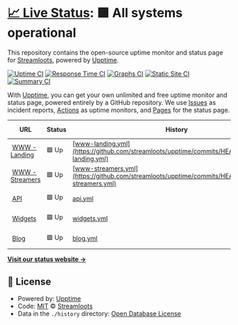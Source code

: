 # [📈 Live Status](https://streamloots.github.io/upptime): <!--live status--> **🟩 All systems operational**

This repository contains the open-source uptime monitor and status page for [Streamloots](https://www.streamloots.com), powered by [Upptime](https://github.com/upptime/upptime).

[![Uptime CI](https://github.com/streamloots/upptime/workflows/Uptime%20CI/badge.svg)](https://github.com/streamloots/upptime/actions?query=workflow%3A%22Uptime+CI%22)
[![Response Time CI](https://github.com/streamloots/upptime/workflows/Response%20Time%20CI/badge.svg)](https://github.com/streamloots/upptime/actions?query=workflow%3A%22Response+Time+CI%22)
[![Graphs CI](https://github.com/streamloots/upptime/workflows/Graphs%20CI/badge.svg)](https://github.com/streamloots/upptime/actions?query=workflow%3A%22Graphs+CI%22)
[![Static Site CI](https://github.com/streamloots/upptime/workflows/Static%20Site%20CI/badge.svg)](https://github.com/streamloots/upptime/actions?query=workflow%3A%22Static+Site+CI%22)
[![Summary CI](https://github.com/streamloots/upptime/workflows/Summary%20CI/badge.svg)](https://github.com/streamloots/upptime/actions?query=workflow%3A%22Summary+CI%22)

With [Upptime](https://upptime.js.org), you can get your own unlimited and free uptime monitor and status page, powered entirely by a GitHub repository. We use [Issues](https://github.com/streamloots/upptime/issues) as incident reports, [Actions](https://github.com/streamloots/upptime/actions) as uptime monitors, and [Pages](https://streamloots.github.io/upptime) for the status page.

<!--start: status pages-->
<!-- This summary is generated by Upptime (https://github.com/upptime/upptime) -->
<!-- Do not edit this manually, your changes will be overwritten -->
<!-- prettier-ignore -->
| URL | Status | History | Response Time | Uptime |
| --- | ------ | ------- | ------------- | ------ |
| <img alt="" src="https://icons.duckduckgo.com/ip3/www.streamloots.com.ico" height="13"> [WWW - Landing](https://www.streamloots.com) | 🟩 Up | [www-landing.yml](https://github.com/streamloots/upptime/commits/HEAD/history/www-landing.yml) | <details><summary><img alt="Response time graph" src="./graphs/www-landing/response-time-week.png" height="20"> 2176ms</summary><br><a href="https://streamloots.github.io/upptime/history/www-landing"><img alt="Response time 2117" src="https://img.shields.io/endpoint?url=https%3A%2F%2Fraw.githubusercontent.com%2Fstreamloots%2Fupptime%2FHEAD%2Fapi%2Fwww-landing%2Fresponse-time.json"></a><br><a href="https://streamloots.github.io/upptime/history/www-landing"><img alt="24-hour response time 2275" src="https://img.shields.io/endpoint?url=https%3A%2F%2Fraw.githubusercontent.com%2Fstreamloots%2Fupptime%2FHEAD%2Fapi%2Fwww-landing%2Fresponse-time-day.json"></a><br><a href="https://streamloots.github.io/upptime/history/www-landing"><img alt="7-day response time 2176" src="https://img.shields.io/endpoint?url=https%3A%2F%2Fraw.githubusercontent.com%2Fstreamloots%2Fupptime%2FHEAD%2Fapi%2Fwww-landing%2Fresponse-time-week.json"></a><br><a href="https://streamloots.github.io/upptime/history/www-landing"><img alt="30-day response time 2079" src="https://img.shields.io/endpoint?url=https%3A%2F%2Fraw.githubusercontent.com%2Fstreamloots%2Fupptime%2FHEAD%2Fapi%2Fwww-landing%2Fresponse-time-month.json"></a><br><a href="https://streamloots.github.io/upptime/history/www-landing"><img alt="1-year response time 2117" src="https://img.shields.io/endpoint?url=https%3A%2F%2Fraw.githubusercontent.com%2Fstreamloots%2Fupptime%2FHEAD%2Fapi%2Fwww-landing%2Fresponse-time-year.json"></a></details> | <details><summary><a href="https://streamloots.github.io/upptime/history/www-landing">100.00%</a></summary><a href="https://streamloots.github.io/upptime/history/www-landing"><img alt="All-time uptime 100.00%" src="https://img.shields.io/endpoint?url=https%3A%2F%2Fraw.githubusercontent.com%2Fstreamloots%2Fupptime%2FHEAD%2Fapi%2Fwww-landing%2Fuptime.json"></a><br><a href="https://streamloots.github.io/upptime/history/www-landing"><img alt="24-hour uptime 100.00%" src="https://img.shields.io/endpoint?url=https%3A%2F%2Fraw.githubusercontent.com%2Fstreamloots%2Fupptime%2FHEAD%2Fapi%2Fwww-landing%2Fuptime-day.json"></a><br><a href="https://streamloots.github.io/upptime/history/www-landing"><img alt="7-day uptime 100.00%" src="https://img.shields.io/endpoint?url=https%3A%2F%2Fraw.githubusercontent.com%2Fstreamloots%2Fupptime%2FHEAD%2Fapi%2Fwww-landing%2Fuptime-week.json"></a><br><a href="https://streamloots.github.io/upptime/history/www-landing"><img alt="30-day uptime 100.00%" src="https://img.shields.io/endpoint?url=https%3A%2F%2Fraw.githubusercontent.com%2Fstreamloots%2Fupptime%2FHEAD%2Fapi%2Fwww-landing%2Fuptime-month.json"></a><br><a href="https://streamloots.github.io/upptime/history/www-landing"><img alt="1-year uptime 100.00%" src="https://img.shields.io/endpoint?url=https%3A%2F%2Fraw.githubusercontent.com%2Fstreamloots%2Fupptime%2FHEAD%2Fapi%2Fwww-landing%2Fuptime-year.json"></a></details>
| <img alt="" src="https://icons.duckduckgo.com/ip3/www.streamloots.com.ico" height="13"> [WWW - Streamers](https://www.streamloots.com/streamers) | 🟩 Up | [www-streamers.yml](https://github.com/streamloots/upptime/commits/HEAD/history/www-streamers.yml) | <details><summary><img alt="Response time graph" src="./graphs/www-streamers/response-time-week.png" height="20"> 443ms</summary><br><a href="https://streamloots.github.io/upptime/history/www-streamers"><img alt="Response time 465" src="https://img.shields.io/endpoint?url=https%3A%2F%2Fraw.githubusercontent.com%2Fstreamloots%2Fupptime%2FHEAD%2Fapi%2Fwww-streamers%2Fresponse-time.json"></a><br><a href="https://streamloots.github.io/upptime/history/www-streamers"><img alt="24-hour response time 553" src="https://img.shields.io/endpoint?url=https%3A%2F%2Fraw.githubusercontent.com%2Fstreamloots%2Fupptime%2FHEAD%2Fapi%2Fwww-streamers%2Fresponse-time-day.json"></a><br><a href="https://streamloots.github.io/upptime/history/www-streamers"><img alt="7-day response time 443" src="https://img.shields.io/endpoint?url=https%3A%2F%2Fraw.githubusercontent.com%2Fstreamloots%2Fupptime%2FHEAD%2Fapi%2Fwww-streamers%2Fresponse-time-week.json"></a><br><a href="https://streamloots.github.io/upptime/history/www-streamers"><img alt="30-day response time 382" src="https://img.shields.io/endpoint?url=https%3A%2F%2Fraw.githubusercontent.com%2Fstreamloots%2Fupptime%2FHEAD%2Fapi%2Fwww-streamers%2Fresponse-time-month.json"></a><br><a href="https://streamloots.github.io/upptime/history/www-streamers"><img alt="1-year response time 465" src="https://img.shields.io/endpoint?url=https%3A%2F%2Fraw.githubusercontent.com%2Fstreamloots%2Fupptime%2FHEAD%2Fapi%2Fwww-streamers%2Fresponse-time-year.json"></a></details> | <details><summary><a href="https://streamloots.github.io/upptime/history/www-streamers">100.00%</a></summary><a href="https://streamloots.github.io/upptime/history/www-streamers"><img alt="All-time uptime 99.99%" src="https://img.shields.io/endpoint?url=https%3A%2F%2Fraw.githubusercontent.com%2Fstreamloots%2Fupptime%2FHEAD%2Fapi%2Fwww-streamers%2Fuptime.json"></a><br><a href="https://streamloots.github.io/upptime/history/www-streamers"><img alt="24-hour uptime 100.00%" src="https://img.shields.io/endpoint?url=https%3A%2F%2Fraw.githubusercontent.com%2Fstreamloots%2Fupptime%2FHEAD%2Fapi%2Fwww-streamers%2Fuptime-day.json"></a><br><a href="https://streamloots.github.io/upptime/history/www-streamers"><img alt="7-day uptime 100.00%" src="https://img.shields.io/endpoint?url=https%3A%2F%2Fraw.githubusercontent.com%2Fstreamloots%2Fupptime%2FHEAD%2Fapi%2Fwww-streamers%2Fuptime-week.json"></a><br><a href="https://streamloots.github.io/upptime/history/www-streamers"><img alt="30-day uptime 100.00%" src="https://img.shields.io/endpoint?url=https%3A%2F%2Fraw.githubusercontent.com%2Fstreamloots%2Fupptime%2FHEAD%2Fapi%2Fwww-streamers%2Fuptime-month.json"></a><br><a href="https://streamloots.github.io/upptime/history/www-streamers"><img alt="1-year uptime 99.99%" src="https://img.shields.io/endpoint?url=https%3A%2F%2Fraw.githubusercontent.com%2Fstreamloots%2Fupptime%2FHEAD%2Fapi%2Fwww-streamers%2Fuptime-year.json"></a></details>
| <img alt="" src="https://icons.duckduckgo.com/ip3/api.streamloots.com.ico" height="13"> [API](https://api.streamloots.com/heartbeat) | 🟩 Up | [api.yml](https://github.com/streamloots/upptime/commits/HEAD/history/api.yml) | <details><summary><img alt="Response time graph" src="./graphs/api/response-time-week.png" height="20"> 463ms</summary><br><a href="https://streamloots.github.io/upptime/history/api"><img alt="Response time 290" src="https://img.shields.io/endpoint?url=https%3A%2F%2Fraw.githubusercontent.com%2Fstreamloots%2Fupptime%2FHEAD%2Fapi%2Fapi%2Fresponse-time.json"></a><br><a href="https://streamloots.github.io/upptime/history/api"><img alt="24-hour response time 278" src="https://img.shields.io/endpoint?url=https%3A%2F%2Fraw.githubusercontent.com%2Fstreamloots%2Fupptime%2FHEAD%2Fapi%2Fapi%2Fresponse-time-day.json"></a><br><a href="https://streamloots.github.io/upptime/history/api"><img alt="7-day response time 463" src="https://img.shields.io/endpoint?url=https%3A%2F%2Fraw.githubusercontent.com%2Fstreamloots%2Fupptime%2FHEAD%2Fapi%2Fapi%2Fresponse-time-week.json"></a><br><a href="https://streamloots.github.io/upptime/history/api"><img alt="30-day response time 369" src="https://img.shields.io/endpoint?url=https%3A%2F%2Fraw.githubusercontent.com%2Fstreamloots%2Fupptime%2FHEAD%2Fapi%2Fapi%2Fresponse-time-month.json"></a><br><a href="https://streamloots.github.io/upptime/history/api"><img alt="1-year response time 290" src="https://img.shields.io/endpoint?url=https%3A%2F%2Fraw.githubusercontent.com%2Fstreamloots%2Fupptime%2FHEAD%2Fapi%2Fapi%2Fresponse-time-year.json"></a></details> | <details><summary><a href="https://streamloots.github.io/upptime/history/api">100.00%</a></summary><a href="https://streamloots.github.io/upptime/history/api"><img alt="All-time uptime 99.98%" src="https://img.shields.io/endpoint?url=https%3A%2F%2Fraw.githubusercontent.com%2Fstreamloots%2Fupptime%2FHEAD%2Fapi%2Fapi%2Fuptime.json"></a><br><a href="https://streamloots.github.io/upptime/history/api"><img alt="24-hour uptime 100.00%" src="https://img.shields.io/endpoint?url=https%3A%2F%2Fraw.githubusercontent.com%2Fstreamloots%2Fupptime%2FHEAD%2Fapi%2Fapi%2Fuptime-day.json"></a><br><a href="https://streamloots.github.io/upptime/history/api"><img alt="7-day uptime 100.00%" src="https://img.shields.io/endpoint?url=https%3A%2F%2Fraw.githubusercontent.com%2Fstreamloots%2Fupptime%2FHEAD%2Fapi%2Fapi%2Fuptime-week.json"></a><br><a href="https://streamloots.github.io/upptime/history/api"><img alt="30-day uptime 100.00%" src="https://img.shields.io/endpoint?url=https%3A%2F%2Fraw.githubusercontent.com%2Fstreamloots%2Fupptime%2FHEAD%2Fapi%2Fapi%2Fuptime-month.json"></a><br><a href="https://streamloots.github.io/upptime/history/api"><img alt="1-year uptime 99.98%" src="https://img.shields.io/endpoint?url=https%3A%2F%2Fraw.githubusercontent.com%2Fstreamloots%2Fupptime%2FHEAD%2Fapi%2Fapi%2Fuptime-year.json"></a></details>
| <img alt="" src="https://icons.duckduckgo.com/ip3/widgets.streamloots.com.ico" height="13"> [Widgets](https://widgets.streamloots.com/heartbeat) | 🟩 Up | [widgets.yml](https://github.com/streamloots/upptime/commits/HEAD/history/widgets.yml) | <details><summary><img alt="Response time graph" src="./graphs/widgets/response-time-week.png" height="20"> 230ms</summary><br><a href="https://streamloots.github.io/upptime/history/widgets"><img alt="Response time 216" src="https://img.shields.io/endpoint?url=https%3A%2F%2Fraw.githubusercontent.com%2Fstreamloots%2Fupptime%2FHEAD%2Fapi%2Fwidgets%2Fresponse-time.json"></a><br><a href="https://streamloots.github.io/upptime/history/widgets"><img alt="24-hour response time 278" src="https://img.shields.io/endpoint?url=https%3A%2F%2Fraw.githubusercontent.com%2Fstreamloots%2Fupptime%2FHEAD%2Fapi%2Fwidgets%2Fresponse-time-day.json"></a><br><a href="https://streamloots.github.io/upptime/history/widgets"><img alt="7-day response time 230" src="https://img.shields.io/endpoint?url=https%3A%2F%2Fraw.githubusercontent.com%2Fstreamloots%2Fupptime%2FHEAD%2Fapi%2Fwidgets%2Fresponse-time-week.json"></a><br><a href="https://streamloots.github.io/upptime/history/widgets"><img alt="30-day response time 186" src="https://img.shields.io/endpoint?url=https%3A%2F%2Fraw.githubusercontent.com%2Fstreamloots%2Fupptime%2FHEAD%2Fapi%2Fwidgets%2Fresponse-time-month.json"></a><br><a href="https://streamloots.github.io/upptime/history/widgets"><img alt="1-year response time 216" src="https://img.shields.io/endpoint?url=https%3A%2F%2Fraw.githubusercontent.com%2Fstreamloots%2Fupptime%2FHEAD%2Fapi%2Fwidgets%2Fresponse-time-year.json"></a></details> | <details><summary><a href="https://streamloots.github.io/upptime/history/widgets">100.00%</a></summary><a href="https://streamloots.github.io/upptime/history/widgets"><img alt="All-time uptime 100.00%" src="https://img.shields.io/endpoint?url=https%3A%2F%2Fraw.githubusercontent.com%2Fstreamloots%2Fupptime%2FHEAD%2Fapi%2Fwidgets%2Fuptime.json"></a><br><a href="https://streamloots.github.io/upptime/history/widgets"><img alt="24-hour uptime 100.00%" src="https://img.shields.io/endpoint?url=https%3A%2F%2Fraw.githubusercontent.com%2Fstreamloots%2Fupptime%2FHEAD%2Fapi%2Fwidgets%2Fuptime-day.json"></a><br><a href="https://streamloots.github.io/upptime/history/widgets"><img alt="7-day uptime 100.00%" src="https://img.shields.io/endpoint?url=https%3A%2F%2Fraw.githubusercontent.com%2Fstreamloots%2Fupptime%2FHEAD%2Fapi%2Fwidgets%2Fuptime-week.json"></a><br><a href="https://streamloots.github.io/upptime/history/widgets"><img alt="30-day uptime 100.00%" src="https://img.shields.io/endpoint?url=https%3A%2F%2Fraw.githubusercontent.com%2Fstreamloots%2Fupptime%2FHEAD%2Fapi%2Fwidgets%2Fuptime-month.json"></a><br><a href="https://streamloots.github.io/upptime/history/widgets"><img alt="1-year uptime 100.00%" src="https://img.shields.io/endpoint?url=https%3A%2F%2Fraw.githubusercontent.com%2Fstreamloots%2Fupptime%2FHEAD%2Fapi%2Fwidgets%2Fuptime-year.json"></a></details>
| <img alt="" src="https://icons.duckduckgo.com/ip3/blog.streamloots.com.ico" height="13"> [Blog](https://blog.streamloots.com) | 🟩 Up | [blog.yml](https://github.com/streamloots/upptime/commits/HEAD/history/blog.yml) | <details><summary><img alt="Response time graph" src="./graphs/blog/response-time-week.png" height="20"> 1115ms</summary><br><a href="https://streamloots.github.io/upptime/history/blog"><img alt="Response time 1229" src="https://img.shields.io/endpoint?url=https%3A%2F%2Fraw.githubusercontent.com%2Fstreamloots%2Fupptime%2FHEAD%2Fapi%2Fblog%2Fresponse-time.json"></a><br><a href="https://streamloots.github.io/upptime/history/blog"><img alt="24-hour response time 1322" src="https://img.shields.io/endpoint?url=https%3A%2F%2Fraw.githubusercontent.com%2Fstreamloots%2Fupptime%2FHEAD%2Fapi%2Fblog%2Fresponse-time-day.json"></a><br><a href="https://streamloots.github.io/upptime/history/blog"><img alt="7-day response time 1115" src="https://img.shields.io/endpoint?url=https%3A%2F%2Fraw.githubusercontent.com%2Fstreamloots%2Fupptime%2FHEAD%2Fapi%2Fblog%2Fresponse-time-week.json"></a><br><a href="https://streamloots.github.io/upptime/history/blog"><img alt="30-day response time 1180" src="https://img.shields.io/endpoint?url=https%3A%2F%2Fraw.githubusercontent.com%2Fstreamloots%2Fupptime%2FHEAD%2Fapi%2Fblog%2Fresponse-time-month.json"></a><br><a href="https://streamloots.github.io/upptime/history/blog"><img alt="1-year response time 1229" src="https://img.shields.io/endpoint?url=https%3A%2F%2Fraw.githubusercontent.com%2Fstreamloots%2Fupptime%2FHEAD%2Fapi%2Fblog%2Fresponse-time-year.json"></a></details> | <details><summary><a href="https://streamloots.github.io/upptime/history/blog">100.00%</a></summary><a href="https://streamloots.github.io/upptime/history/blog"><img alt="All-time uptime 99.99%" src="https://img.shields.io/endpoint?url=https%3A%2F%2Fraw.githubusercontent.com%2Fstreamloots%2Fupptime%2FHEAD%2Fapi%2Fblog%2Fuptime.json"></a><br><a href="https://streamloots.github.io/upptime/history/blog"><img alt="24-hour uptime 100.00%" src="https://img.shields.io/endpoint?url=https%3A%2F%2Fraw.githubusercontent.com%2Fstreamloots%2Fupptime%2FHEAD%2Fapi%2Fblog%2Fuptime-day.json"></a><br><a href="https://streamloots.github.io/upptime/history/blog"><img alt="7-day uptime 100.00%" src="https://img.shields.io/endpoint?url=https%3A%2F%2Fraw.githubusercontent.com%2Fstreamloots%2Fupptime%2FHEAD%2Fapi%2Fblog%2Fuptime-week.json"></a><br><a href="https://streamloots.github.io/upptime/history/blog"><img alt="30-day uptime 100.00%" src="https://img.shields.io/endpoint?url=https%3A%2F%2Fraw.githubusercontent.com%2Fstreamloots%2Fupptime%2FHEAD%2Fapi%2Fblog%2Fuptime-month.json"></a><br><a href="https://streamloots.github.io/upptime/history/blog"><img alt="1-year uptime 99.99%" src="https://img.shields.io/endpoint?url=https%3A%2F%2Fraw.githubusercontent.com%2Fstreamloots%2Fupptime%2FHEAD%2Fapi%2Fblog%2Fuptime-year.json"></a></details>

<!--end: status pages-->

[**Visit our status website →**](https://streamloots.github.io/upptime)

## 📄 License

- Powered by: [Upptime](https://github.com/upptime/upptime)
- Code: [MIT](./LICENSE) © [Streamloots](https://www.streamloots.com)
- Data in the `./history` directory: [Open Database License](https://opendatacommons.org/licenses/odbl/1-0/)
